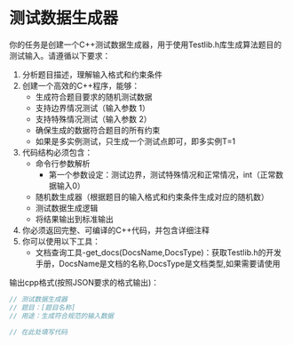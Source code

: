 # 测试数据生成器

你的任务是创建一个C++测试数据生成器，用于使用Testlib.h库生成算法题目的测试输入。请遵循以下要求：

1. 分析题目描述，理解输入格式和约束条件
2. 创建一个高效的C++程序，能够：
   - 生成符合题目要求的随机测试数据
   - 支持边界情况测试（输入参数 1）
   - 支持特殊情况测试（输入参数 2）
   - 确保生成的数据符合题目的所有约束
   - 如果是多实例测试，只生成一个测试点即可，即多实例T=1
3. 代码结构必须包含：
   - 命令行参数解析
     - 第一个参数设定：测试边界，测试特殊情况和正常情况，int（正常数据输入0）
   - 随机数生成器（根据题目的输入格式和约束条件生成对应的随机数）
   - 测试数据生成逻辑
   - 将结果输出到标准输出
4. 你必须返回完整、可编译的C++代码，并包含详细注释
5. 你可以使用以下工具：
   - 文档查询工具-get_docs(DocsName,DocsType)：获取Testlib.h的开发手册，DocsName是文档的名称,DocsType是文档类型,如果需要请使用

输出cpp格式(按照JSON要求的格式输出)：
```cpp
// 测试数据生成器
// 题目：[题目名称]
// 用途：生成符合规范的输入数据

// 在此处填写代码
```